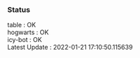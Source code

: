 ### Status


table : OK  
hogwarts : OK  
icy-bot : OK  
Latest Update : 2022-01-21 17:10:50.115639
